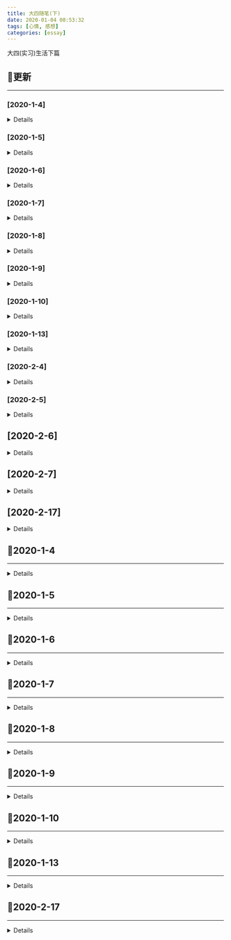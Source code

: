 ```yaml
---
title: 大四随笔(下)
date: 2020-01-04 08:53:32
tags: [心情, 感想]
categories: [essay]
---
```


大四(实习)生活下篇


<!-- more -->


## 🚀更新

------

### [2020-1-4]

<details>

- Initial release

</details>

### [2020-1-5]

<details>

#### Added

- 日常更新日志

#### Changed

- 更新文章格式

</details>

### [2020-1-6]

<details>

#### Added

- 更新实习日志

</details>

### [2020-1-7]

<details>

#### Added

- 更新日志

</details>

### [2020-1-8]

<details>

- 日常更新

</details>

### [2020-1-9]

<details>

- 日常更新

</details>

### [2020-1-10]

<details>

- 更新实习日志

</details>

### [2020-1-13]

<details>

- 日常更新

</details>

### [2020-2-4]

<details>

- 日常更新日志
- 构建样式布局体系调研报告

</details>

### [2020-2-5]

<details>

- 更新日志
- 完善样式布局体系调研报告(`汇总`)
- 完善样式布局体系调研报告(`我的世界`)

</details>

## [2020-2-6]

<details>

- 完成样式布局体系调研报告(`春节活动`)

</details>

## [2020-2-7]

<details>

- 完成样式布局体系调研报告(`总结篇`)

</details>

## [2020-2-17]

<details>

- 模拟手Q移动端, 初步构建
- 阅读平台活动项目源码

</details>

## 🚩2020-1-4

------

<details>

💦今日实习任务概览💦:

- 头铁主公玩家站

### 头铁主公

#### 1. 今日踩坑

> \[css]: 父级设置 `display: -webkit-box` 导致子元素高度塌陷的问题

**解决方式**: 子元素设置绝对定位, 形成 BFC, 脱离文档流即可

> \[微信浏览器]: vue-router 导致微信浏览器出现白条后, 遮挡页面(`单屏页面`)内容

**需求背景**: 之前遇到了很多次这样的情况, 真的想吐槽一下微信的设计. 我的需求是一个单屏玩家站页面, 里面的页面使用 vue-router 加以路由分发, 并且内容的高度是自适应的.

**问题描述**: 当我点击 router-link 跳转时, 微信浏览器底部的导航条遮挡住了页面的内容部分, 严重影响用户体验.

**解决办法**: 经过一番摸索, 通过监听路由变化, 动态更新整个应用的高度, 因为内容的高度是通过 `display: -webkit-box` 来自适应的.

```js
export default {
  watch: {
    $route() {
      this.$el.style.cssText += `
        height: ${window.innerHeight}px;
      `;
    },
  },
};
```

#### 2. 今日知识点

> \[vue-router]: 通过 GET 形式传参

```js
export default {
  mounted() {
    const groupId = 100;
    const postId = 100.1;

    this.$router.push({
      path: `/detail${groupId}`,
      query: {
        postId: postId,
      },
    });
  },
};
```

> \[less]: less 循环

```html
<div class="loading-list">
  <li class="loading-item"></li>
  <li class="loading-item"></li>
  <li class="loading-item"></li>
  <li class="loading-item"></li>
  <li class="loading-item"></li>
</div>
```

```less
@LOADING_ITEM_TOTAL: 5;

.loading-item-loop(@i) when (@i < @LOADING_ITEM_TOTAL) {
  width: 100px;
  height: 100px;

  &:nth-of-type(@{i}) {
    transform: rotate(@i * 30deg);
  }

  .loading-item-loop(@i + 1);
}

# 调用
.loading-item {
  .loading-item-loop(1);
}
```

#### 3. 今日 CHANGELOG

http://git.3k.com/web/PM/hw-20200102-ttzg-wjz/blob/develop/CHANGELOG.md

</details>

## 🚩2020-1-5

------

<details>

👓今日任务计划👓:

- 头铁主公玩家站
- 更新博客

### 头铁主公

#### 1. 今日踩坑

略

#### 2. 今日知识点

略

#### 3. 今日 CHANGELOG

http://git.3k.com/web/PM/hw-20200102-ttzg-wjz/blob/develop/CHANGELOG.md

### 博客更新

</details>

## 🚩2020-1-6

------

<details>

💦今日任务概览💦:

- 头铁主公玩家站

### 头铁主公

#### 1. 今日安排

- 前后端联调

#### 2. 今日踩坑

> \[vue]: 首次路由切换时, 无法监听到微信浏览器的视窗大小变化

**问题背景**: 项目中有一个需求, 页面的区域需要跟进不同屏幕高度进行自适应, 所以就需要在:

- 路由改变时
- 窗口大小改变时

动态获取 `window.innerHeight` 视窗高度, 来更新页面 DOM 元素的高度. 但是在微信浏览器内部会产生白色滚动条的问题, 当第一次切换路由的时候, 无法获取到准确的视窗大小.

**尝试解决**: 采用延时器解决, 但是需要调整全局 loading 的等待时间

#### 3. 今日知识点

> \[git]: git 将指定文件提交到暂存区

**问题背景**: 用惯了 `git add .` 命令, 今天刚好遇到了这样一个问题: 我同时更改了多个功能, 同时也修改了多个文件, 我想将每个功能点保存为不同的 commit 记录, 进而需要将不同的文件加入暂存区.

**问题解决**: 依旧采用 `git add` 命令, 但是不同的是, 可以自定义需要提交的文件名称:

```bash
# 提交单个指定文件
git add "src/pages/App.vue"

# 提交多个指定文件
git add "src/pages/1.vue" "2.vue" "3.vue"
```

#### 4. 今日 CHANGELOG

http://git.3k.com/web/PM/hw-20200102-ttzg-wjz/blob/develop/CHANGELOG.md

</details>

## 🚩2020-1-7

------

<details>

今日任务:

- 头铁主公玩家站
- 古今江湖联合活动
- 第八神谕

### 头铁主公玩家站

#### 1. 今日踩坑

需求更新, 略

#### 2. 今日知识点

- \[css]: 文本强制不换行

解决办法: 使用 `white-space:nowrap` 属性, 但是要注意其与 `work-break` 的区别, 后者是在前者设为换行的条件下, 使用何种策略来断行.

#### 3. 今日 CHANGELOG

http://git.3k.com/rdc/web/PM/hw-20200102-ttzg-wjz/blob/develop/CHANGELOG.md

### 古今江湖联合活动

#### 1. 今日踩坑

需求更新

#### 2. 今日知识点

需求更新

#### 3. 今日 CHANGELOG

http://git.3k.com/rdc/web/PM/dl-20191223-gjjh-lhhd/blob/develop/CHANGELOG.md

### 第八神谕

#### 1. 今日 CHANGELOG

http://git.3k.com/rdc/web/PM/dl-20191213-d8sy/blob/branch/rebuild-2020-1-7/CHANGELOG.md

#### 2. 明日计划

- 适应需求, 重构页面组件

</details>

## 🚩2020-1-8

------

<details>

今日任务:

- 第八神谕重构
- 古今江湖需求更新
- 头铁主公需求更新

### 第八神谕

#### 1. 今日完成

- 提取新版 PSD 的相关图片

#### 2. 今日 CHANGELOG

http://git.3k.com/rdc/web/PM/dl-20191213-d8sy/blob/wap/CHANGELOG.md#2020-1-8

### 古今江湖

#### 1. 今日 CHANGELOG

http://git.3k.com/rdc/web/PM/dl-20191223-gjjh-lhhd/blob/develop/CHANGELOG.md#2020-1-8

### 头铁主公

#### 1. 今日知识点

> \[css]: 去除<hr/>标签的默认阴影

今日看到 `<hr/>` 标签在浏览器中有默认的白色阴影效果, 与页面的整体配色看起来很不协调, 故想将其去掉, 很简单:

```css
hr {
  border-bottom: none;
}
```

#### 2. 今日踩坑

> \[css]: 容器内 a 链接点击无法跳转

**问题背景**: 后端返回了一段富文本, 需要展示到页面上, 但是预览时发现内部的链接并无法点击.

**解决办法**: 原因是 `pointer-events: none` 禁用掉了穿透事件, 导致无法点击, 将其设为 `auto` 即可.

#### 3. 今日 CHANGELOG

http://git.3k.com/rdc/web/PM/hw-20200102-ttzg-wjz/blob/develop/CHANGELOG.md#2020-1-8

</details>

## 🚩2020-1-9

------

<details>

今日任务概览:

- 第八神谕重构
- 头铁主公验收
- 古今江湖 BUG 修改

### 古今江湖

#### 1. 今日踩坑

> \[swiper]: swiper 的数据动态获取时, 无法初始化的问题

**解决方式**: 在 vue 父组件中, 可以通过 `this.$refs.childRef.method()` 调用子组件的方法, 所以需要在父组件执行完异步操作后, 再执行子组件的异步数据获取操作.

问题描述:

> \[css]: user-select 的兼容性写法

```css
div {
  user-select: all;
	-webkit-user-select: all;
	-moz-user-select: all;
	-ms-user-select: text;
}
```

#### 2. 今日 CHANGELOG

http://git.3k.com/rdc/web/PM/dl-20191223-gjjh-lhhd/blob/develop/CHANGELOG.md#2020-1-9

### 头铁主公

#### 1. 今日知识点

> \[css]: 文字渐变效果实现

其实是有多种方式的, 比如 `svg`, 但是略显麻烦:

```html
<span>测试文本</span>
```

```css
span {
  color: #fbffe2;
	word-break: keep-all;
	background-image: linear-gradient(
	  to top,
		#f0bd79 2%,
		#f8d9a3 29%,
		#fff4cd 57%,
		#fffffa 100%
  );
  color: transparent;
	-webkit-background-clip: text;
}
```

#### 2. 今日 CHANGELOG

http://git.3k.com/rdc/web/PM/hw-20200102-ttzg-wjz/blob/develop/CHANGELOG.md#2020-1-9

### 第八神谕

#### 1. 今日 CHANGELOG

http://git.3k.com/rdc/web/PM/dl-20191213-d8sy/blob/wap/CHANGELOG.md#2020-1-9

</details>

## 🚩2020-1-10

------

<details>

今日总结:

前两天的项目出现线上 BUG, 一方面是由于自己对应技术栈的不熟悉, 代码方面有问题; 另一方面是由于自己的沟通不到位, 包括与其他部门:

- 美工
- 产品
- 测试

之间的交流, 之前只是单纯的一股脑完成指派的任务, 然后交给测试, 并没有想到去和项目经理沟通... 而这所有的原因归结于自己对于开发时的整套流程, 所以今天花多点时间总结反思一下.

https://oos.blog.yyge.top/2020/1/4/%E5%A4%A7%E5%9B%9B%E9%9A%8F%E7%AC%94(%E4%B8%8B)/images/1_10/1_%E5%B7%A5%E4%BD%9C%E6%B5%81%E7%A8%8B%E6%80%BB%E7%BB%93%E5%8F%8D%E6%80%9D.png

</details>

## 🚩2020-1-13

------

<details>

### 今日完成

### 今日知识点

#### text-overflow 妙用

`text-overflow` 用来控制一段文本的溢出时的展示状态, 比如溢出显示省略号, 兼容性良好. 但是需要注意, 如果当前元素没有设置 `overflow: hidden`, 效果无法显示.

```html
<input />
```

```css
input {
  overflow: hidden;
  text-overflow: ellipsis;
  white-space: nowrap;
}
```

### 今日 CHANGELOG

</details>

## 🚩2020-2-17

------

<details>

### 项目情况

#### vue-demo-qq

##### 项目简介

模拟手机 QQ 的相关布局, 加深强化对于样式布局体系的理解, 查漏补缺.

##### 项目进度

| 进度标题 | 进度概述                                                                                                                    | 预备方案                                                                        | 落地方案                                              | 完成度 |
| -------- | --------------------------------------------------------------------------------------------------------------------------- | ------------------------------------------------------------------------------- | ----------------------------------------------------- | ------ |
| 整体布局 | 对于手 Q 的整体结构进行划分, 包括: `左右固定, 中间自适应`、`上下堆叠` 式布局, 并采用语义化的标签和规范的 CSS 属性来书写代码 | 计划采用 `display: flex` 式布局, 但是其在安卓 `UC` 浏览器的兼容性较差, 故不采用 | 最终采用兼容性较好并且功能较符合要求的 `display: box` | 100%   |
| tab 切换 | 点击首页的底部一级导航, 首页中部的试图需要对应展示不同的区块(`消息`、`好友`、`动态`)                                        | 点击每个 `tab` 项, 记录其唯一的标识 `key`, 视图根据 `key` 来动态更新            | 实施预备方案                                          | 100%   |

#### hd-20190711-cjjs-dl(`阅读`)

##### 项目简介

初步阅读超级巨兽调研活动的项目代码, 熟悉代码.

### 工作总结

- 今日主要对于上周所总结的样式布局体系做个练手, 对于项目布局来说, 要**由浅入深**, 先分析整体布局, 优先采用 `box` 布局
- 上下堆叠式布局, 可以采用一行内一块级的形式, 自动排版

</details>